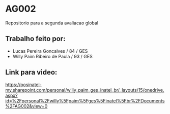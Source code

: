 # AG002
Repositorio para a segunda avaliacao global

## Trabalho feito por:
* Lucas Pereira Goncalves / 84 / GES
* Willy Paim Ribeiro de Paula / 93 / GES

## Link para video: 
  https://posinatel-my.sharepoint.com/personal/willy_paim_ges_inatel_br/_layouts/15/onedrive.aspx?id=%2Fpersonal%2Fwilly%5Fpaim%5Fges%5Finatel%5Fbr%2FDocuments%2FAG002&view=0
